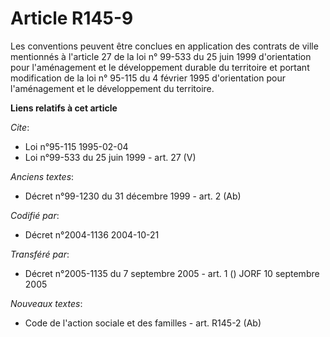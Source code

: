 # Article R145-9

Les conventions peuvent être conclues en application des contrats de ville mentionnés à l'article 27 de la loi n° 99-533 du
25 juin 1999 d'orientation pour l'aménagement et le développement durable du territoire et portant modification de la loi n°
95-115 du 4 février 1995 d'orientation pour l'aménagement et le développement du territoire.

**Liens relatifs à cet article**

_Cite_:

  - Loi n°95-115 1995-02-04
  - Loi n°99-533 du 25 juin 1999 - art. 27 (V)

_Anciens textes_:

  - Décret n°99-1230 du 31 décembre 1999 - art. 2 (Ab)

_Codifié par_:

  - Décret n°2004-1136 2004-10-21

_Transféré par_:

  - Décret n°2005-1135 du 7 septembre 2005 - art. 1 () JORF 10 septembre 2005

_Nouveaux textes_:

  - Code de l'action sociale et des familles - art. R145-2 (Ab)
